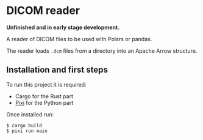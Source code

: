 # DICOM reader

**Unfinished and in early stage development.**

A reader of DICOM files to be used with Polars or pandas.

The reader loads `.dcm` files from a directory into an Apache Arrow
structure.

## Installation and first steps

To run this project it is required:

- Cargo for the Rust part
- [Pixi](https://prefix.dev) for the Python part

Once installed run:

```
$ cargo build
$ pixi run main
```
